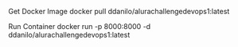 Get Docker Image
docker pull ddanilo/alurachallengedevops1:latest

Run Container
docker run -p 8000:8000 -d ddanilo/alurachallengedevops1:latest
